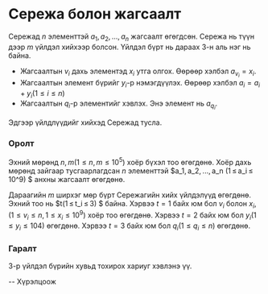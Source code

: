Сережа болон жагсаалт
=====================
Сережад $n$ элементтэй $a_1, a_2, ..., a_n$ жагсаалт өгөгдсөн. Сережа нь түүн
дээр $m$ үйлдэл хийхээр болсон. Үйлдэл бүрт нь дараах 3-н аль нэг нь байна.

 - Жагсаалтын $v_i$ дахь элементэд $x_i$ утга олгох. Өөрөөр хэлбэл $a_{v_i} = x_i$.
 - Жагсаалтын элемент бүрийг $y_i$-р нэмэгдүүлэх. Өөрөөр хэлбэл $a_i = a_i + y_i (1 ≤ i ≤ n)$
 - Жагсаалтын $q_{i}$-р элементийг хэвлэх. Энэ элемент нь $a_{q_i}$.

Эдгээр үйлдлүүдийг хийхэд Сережад тусла.


### Оролт
Эхний мөрөнд $n, m (1 ≤ n, m ≤ 10^5)$ хоёр бүхэл тоо өгөгдөнө. Хоёр дахь мөрөнд
зайгаар тусгаарлагдсан $n$ элементтэй $a_1, a_2, ..., a_n (1 ≤ a_i ≤ 10^9) $
анхны жагсаалт өгөгдөнө.

Дараагийн $m$ ширхэг мөр бүрт Сережагийн хийх үйлдэлүүд өгөгдөнө. Эхний тоо нь
$t(1 ≤ t_i ≤ 3) $ байна.  Хэрвээ $t=1$ байх юм бол $v_i$ болон $x_i$,
$(1 ≤ v_i ≤ n, 1 ≤ x_i ≤ 10^9)$ хоёр тоо өгөгдөнө. Хэрвээ $t=2$ байх юм бол $y_i
(1 ≤ y_i ≤ 104)$ өгөгдөнө. Хэрвээ $t=3$ байх юм бол $q_i (1 ≤ q_i ≤ n)$
өгөгдөнө.


### Гаралт
3-р үйлдэл бүрийн хувьд тохирох хариуг хэвлэнэ үү.

-- Хүрэлцоож
